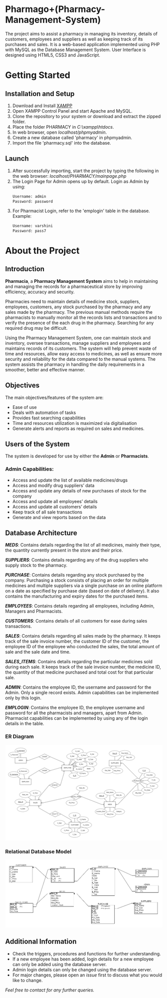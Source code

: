 # Pharmago+(Pharmacy-Management-System)
The project aims to assist a pharmacy in managing its inventory, details of customers, employees and suppliers as well as keeping track of its
purchases and sales. It is a web-based application implemented using PHP with MySQL as the Database Management System. User Interface is designed using HTML5, CSS3 and JavaScript.

# Getting Started

## Installation and Setup

1. Download and Install [XAMPP](https://www.apachefriends.org/download.html)
2. Open XAMPP Control Panel and start Apache and MySQL.
3. Clone the repository to your system or download and extract the zipped folder.
4. Place the folder PHARMACY in *C:\xampp\htdocs*.
5. In web browser, open *localhost/phpmyadmin*.
6. Create a new database called 'pharmacy' in phpmyadmin.
7. Import the file 'pharmacy.sql' into the database.

## Launch

1. After successfully importing, start the project by typing the following in the web browser:  *localhost/PHARMACY/mainpage.php*   
2. The Login Page for Admin opens up by default. Login as Admin by using:
    ```
    Username: admin
	Password: password   
    ```
3. For Pharmacist Login, refer to the 'emplogin' table in the database. 
    Example:
    ```
    Username: varshini
	Password: pass7
    ```

# About the Project

## Introduction

**Pharmacia**, a **Pharmacy Management System** aims to help in maintaining and managing the records for a pharmaceutical store by improving efficiency, accuracy and security. 

Pharmacies need to maintain details of medicine stock, suppliers, employees, customers, any stock purchased by the pharmacy and any sales made by the pharmacy. The previous manual methods require the pharmacists to manually monitor all the records lists and transactions and to verify the presence of the each drug in the pharmacy. Searching for any required drug may be difficult. 

Using the Pharmacy Management System, one can maintain stock and inventory, oversee transactions, manage suppliers and employees and maintains records of its customers. 
The system will help prevent waste of time and resources, allow easy access to medicines, as well as ensure more security and reliability for the data compared to the manual systems. The system assists the pharmacy in handling the daily requirements in a smoother, better and effective manner. 

## Objectives

The main objectives/features of the system are:

- Ease of use 
- Deals with automation of tasks
- Provides fast searching capabilities
- Time and resources utilization is maximized via digitalisation
- Generate alerts and reports as required on sales and medicines.

## Users of the System

The system is developed for use by either the **Admin** or **Pharmacists**. 

### Admin Capabilities:

- Access and update the list of available medicines/drugs
- Access and modify drug suppliers’ data
- Access and update any details of new purchases of stock for the company
- Access and update all employees’ details
- Access and update all customers’ details
- Keep track of all sale transactions
- Generate and view reports based on the data



## Database Architecture

***MEDS***: 
	Contains details regarding the list of all medicines, mainly their type, the quantity currently present in the store and their price.
  
***SUPPLIERS***:
	Contains details regarding any of the drug suppliers who supply stock to the pharmacy.
  
***PURCHASE***:
	Contains details regarding any stock purchased by the company. Purchasing a stock consists of placing an order for multiple medicines and multiple suppliers via a single purchase on an online platform on a date as specified by purchase date (based on date of delivery). It also contains the manufacturing and expiry dates for the purchased items.
  
***EMPLOYEES***:
	Contains details regarding all employees, including Admin, Managers and Pharmacists. 
  
***CUSTOMERS***:
	Contains details of all customers for ease during sales transactions.
  
***SALES***: 
	Contains details regarding all sales made by the pharmacy. It keeps track of the sale invoice number, the customer ID of the customer, the employee ID of the employee who conducted the sales, the total amount of sale and the sale date and time.
  
***SALES_ITEMS***:
	Contains details regarding the particular medicines sold during each sale. It keeps track of the sale invoice number, the medicine ID, the quantity of that medicine purchased and total cost for that particular sale.
  
***ADMIN***:
	Contains the employee ID, the username and password for the Admin. Only a single record exists. Admin capabilities can be implemented only by this login.
  
***EMPLOGIN***:
	Contains the employee ID, the employee username and password for all the pharmacists and managers, apart from Admin. Pharmacist capabilities can be implemented by using any of the login details in the table. 
	
### ER Diagram

<img src="https://github.com/atheek2003/Pharmago-/blob/main/ER_Diagram.png">

### Relational Database Model

<img src="https://github.com/atheek2003/Pharmago-/blob/main/RelationalModel.png">

## Additional Information

- Check the triggers, procedures and functions for further understanding.
- If a new employee has been added, login details for a new employee can only be added using the database server.
- Admin login details can only be changed using the database server.
- For major changes, please open an *issue* first to discuss what you would like to change.

*Feel free to contact for any further queries.*




